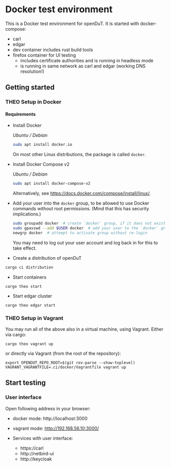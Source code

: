 # Docker test environment

This is a Docker test environment for openDuT. It is started with docker-compose:
- carl
- edgar
- dev container includes rust build tools
- firefox container for UI testing 
  - includes certificate authorities and is running in headless mode
  - is running in same network as carl and edgar (working DNS resolution!)


## Getting started


### THEO Setup in Docker

#### Requirements

* Install Docker

   *Ubuntu / Debian*
   ```sh
   sudo apt install docker.io
   ```
   On most other Linux distributions, the package is called `docker`.


* Install Docker Compose v2

  *Ubuntu / Debian*
  ```sh
  sudo apt install docker-compose-v2
  ```
  Alternatively, see <https://docs.docker.com/compose/install/linux/>.

* Add your user into the `docker` group, to be allowed to use Docker commands without root permissions. (Mind that this has security implications.)
   ```sh
   sudo groupadd docker  # create `docker` group, if it does not exist
   sudo gpasswd --add $USER docker  # add your user to the `docker` group
   newgrp docker  # attempt to activate group without re-login
   ```
   You may need to log out your user account and log back in for this to take effect.


* Create a distribution of openDuT
```sh
cargo ci distribution
```

* Start containers
```
cargo theo start
```

* Start edgar cluster
```
cargo theo edgar start
```

### THEO Setup in Vagrant

You may run all of the above also in a virtual machine, using Vagrant.
Either via cargo:
```
cargo theo vagrant up
```
or directly via Vagrant (from the root of the repository):
```
export OPENDUT_REPO_ROOT=$(git rev-parse --show-toplevel)
VAGRANT_VAGRANTFILE=.ci/docker/Vagrantfile vagrant up
```

## Start testing

### User interface

Open following address in your browser:
  * docker mode: http://localhost:3000
  * vagrant mode: http://192.168.56.10:3000/

* Services with user interface:
  * https://carl
  * http://netbird-ui
  * http://keycloak


